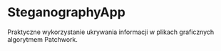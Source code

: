 # SteganographyApp
 Praktyczne wykorzystanie ukrywania informacji w plikach graficznych algorytmem Patchwork.
